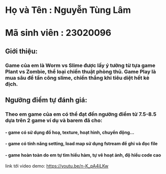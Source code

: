 # Họ và Tên : Nguyễn Tùng Lâm
# Mã sinh viên : 23020096
## Giới thiệu:
### Game của em là Worm vs Slime được lấy ý tưởng từ tựa game Plant vs Zombie, thể loại chiến thuật phòng thủ. Game Play là mua sâu để tấn công slime, chiến thắng khi tiêu diệt hết kẻ địch.
## Ngưỡng điểm tự đánh giá:
### Theo em game của em có thể đạt đến ngưỡng điểm từ 7.5-8.5 dựa trên 2 game ví dụ và barem đã cho:
#### - game có sử dụng đồ hoạ, texture, hoạt hình, chuyển động...
#### - game có tính năng setting, load map sử dụng fstream để ghi và đọc file
#### - game hoàn toàn do em tự tìm hiểu hàm, tự vẽ hoạt ảnh, độ hiểu code cao
link tới video demo:
https://youtu.be/n-K_pA4iLKw